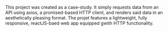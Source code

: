 This project was created as a case-study. It simply requests data from an API using axios, a promised-based HTTP client, and renders said data in an aesthetically pleasing format. The projet features a lightweight, fully responsive, reactJS-baed web app equipped gwith HTTP functionality. 